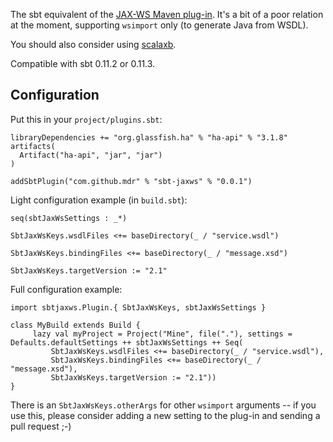 The sbt equivalent of the [JAX-WS Maven plug-in][1]. It's a bit of a poor relation at the moment, supporting `wsimport` only (to generate Java from WSDL).

You should also consider using [scalaxb][2].

Compatible with sbt 0.11.2 or 0.11.3.

Configuration
-------------

Put this in your `project/plugins.sbt`:

    libraryDependencies += "org.glassfish.ha" % "ha-api" % "3.1.8" artifacts(
      Artifact("ha-api", "jar", "jar")
    )

    addSbtPlugin("com.github.mdr" % "sbt-jaxws" % "0.0.1")

Light configuration example (in `build.sbt`):

    seq(sbtJaxWsSettings : _*)

    SbtJaxWsKeys.wsdlFiles <+= baseDirectory(_ / "service.wsdl")

    SbtJaxWsKeys.bindingFiles <+= baseDirectory(_ / "message.xsd")

    SbtJaxWsKeys.targetVersion := "2.1"

Full configuration example:

    import sbtjaxws.Plugin.{ SbtJaxWsKeys, sbtJaxWsSettings }

    class MyBuild extends Build {
         lazy val myProject = Project("Mine", file("."), settings = Defaults.defaultSettings ++ sbtJaxWsSettings ++ Seq(
             SbtJaxWsKeys.wsdlFiles <+= baseDirectory(_ / "service.wsdl"),
             SbtJaxWsKeys.bindingFiles <+= baseDirectory(_ / "message.xsd"),
             SbtJaxWsKeys.targetVersion := "2.1"))
    }

There is an `SbtJaxWsKeys.otherArgs` for other `wsimport` arguments -- if you use this, 
please consider adding a new setting to the plug-in and sending a pull request ;-)

  [1]: http://jax-ws-commons.java.net/jaxws-maven-plugin/
  [2]: http://scalaxb.org/sbt-scalaxb
